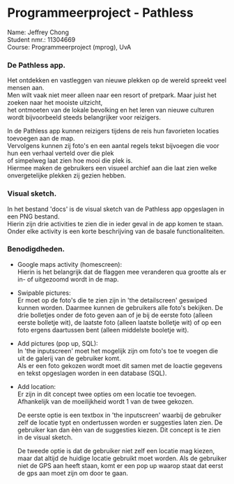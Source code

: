# Programmeerproject - Pathless

Name: Jeffrey Chong</br>
Student nmr.: 11304669</br>
Course: Programmeerproject (mprog), UvA</br>

### De Pathless app.
Het ontdekken en vastleggen van nieuwe plekken op de wereld spreekt veel mensen aan.</br>
Men wilt vaak niet meer alleen naar een resort of pretpark. Maar juist het zoeken naar het mooiste uitzicht,</br>
het ontmoeten van de lokale bevolking en het leren van nieuwe culturen wordt bijvoorbeeld steeds belangrijker voor reizigers.</br>

In de Pathless app kunnen reizigers tijdens de reis hun favorieten locaties toevoegen aan de map.</br>
Vervolgens kunnen zij foto's en een aantal regels tekst bijvoegen die voor hun een verhaal verteld over die plek</br>
of simpelweg laat zien hoe mooi die plek is.</br>
Hiermee maken de gebruikers een visueel archief aan die laat zien welke onvergetelijke plekken zij gezien hebben.</br>

### Visual sketch.
In het bestand 'docs' is de visual sketch van de Pathless app opgeslagen in een PNG bestand.</br>
Hierin zijn drie activities te zien die in ieder geval in de app komen te staan.</br>
Onder elke activity is een korte beschrijving van de basale functionaliteiten.<br>

### Benodigdheden.
- Google maps activity (homescreen):</br>
  Hierin is het belangrijk dat de flaggen mee veranderen qua grootte als er in- of uitgezoomd wordt in de map.

- Swipable pictures:</br>
  Er moet op de foto's die te zien zijn in 'the detailscreen' geswiped kunnen worden. Daarmee kunnen de gebruikers alle foto's bekijken.
  De drie bolletjes onder de foto geven aan of je bij de eerste foto (alleen eerste bolletje wit), de laatste foto (alleen laatste
  bolletje wit) of op een foto ergens daartussen bent (alleen middelste booletje wit).</br>

- Add pictures (pop up, SQL):</br>
  In 'the inputscreen' moet het mogelijk zijn om foto's toe te voegen die uit de galerij van de gebruiker komt.</br>
  Als er een foto gekozen wordt moet dit samen met de loactie gegevens en tekst opgeslagen worden in een database (SQL).</br>

- Add location:</br>
  Er zijn in dit concept twee opties om een locatie toe tevoegen.</br>
  Afhankelijk van de moeilijkheid wordt 1 van de twee gekozen.</br>

  De eerste optie is een textbox in 'the inputscreen' waarbij de gebruiker zelf de locatie typt en ondertussen worden er suggesties
  laten zien. De gebruiker kan dan èèn van de suggesties kiezen. Dit concept is te zien in de visual sketch.</br>

  De tweede optie is dat de gebruiker niet zelf een locatie mag kiezen, maar dat altijd de huidige locatie gebruikt moet worden. Als de
  gebruiker niet de GPS aan heeft staan, komt er een pop up waarop staat dat eerst de gps aan moet zijn om door te gaan.
